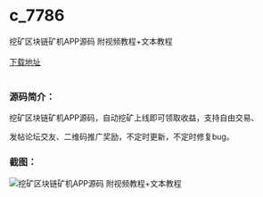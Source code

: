 # c_7786
挖矿区块链矿机APP源码 附视频教程+文本教程
<br/></br>
[下载地址](https://www.uuid2.com/7786.html "下载地址")
<br/></br>
<h3>源码简介：</h3>
<p>挖矿区块链矿机APP源码，自动挖矿上线即可领取收益，支持自由交易、<p>
<p>发帖论坛交友、二维码推广奖励，不定时更新，不定时修复bug。<p>
<h3>截图：</h3>
<img src="https://www.uuid2.com/wp-content/uploads/img/uimage/67691649989222.png" alt="挖矿区块链矿机APP源码 附视频教程+文本教程">
